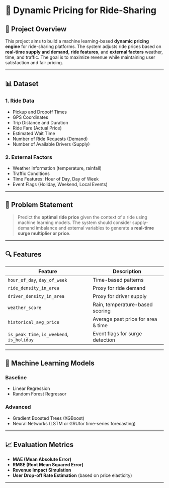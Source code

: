 # 🚕 Dynamic Pricing for Ride-Sharing 

## 📌 Project Overview

This project aims to build a machine learning-based **dynamic pricing engine** for ride-sharing platforms. The system adjusts ride prices based on **real-time supply and demand**, **ride features**, and **external factors**  weather, time, and traffic. The goal is to maximize revenue while maintaining user satisfaction and fair pricing.

---

## 📊 Dataset

### 1. Ride Data
- Pickup and Dropoff Times
- GPS Coordinates
- Trip Distance and Duration
- Ride Fare (Actual Price)
- Estimated Wait Time
- Number of Ride Requests (Demand)
- Number of Available Drivers (Supply)

### 2. External Factors
- Weather Information (temperature, rainfall)
- Traffic Conditions
- Time Features: Hour of Day, Day of Week
- Event Flags (Holiday, Weekend, Local Events)

---

## 🎯 Problem Statement

> Predict the **optimal ride price** given the context of a ride using machine learning models. The system should consider supply-demand imbalance and external variables to generate a **real-time surge multiplier or price**.

---

## 🔍 Features

| Feature | Description |
|--------|-------------|
| `hour_of_day`, `day_of_week` | Time-based patterns |
| `ride_density_in_area` | Proxy for ride demand |
| `driver_density_in_area` | Proxy for driver supply |
| `weather_score` | Rain, temperature-based scoring |
| `historical_avg_price` | Average past price for area & time |
| `is_peak_time`, `is_weekend`, `is_holiday` | Event flags for surge detection |

---

## 🧠 Machine Learning Models

### Baseline
- Linear Regression
- Random Forest Regressor

### Advanced
- Gradient Boosted Trees (XGBoost)
- Neural Networks (LSTM or GRUfor time-series forecasting)

---

## 📈 Evaluation Metrics

- **MAE (Mean Absolute Error)**
- **RMSE (Root Mean Squared Error)**
- **Revenue Impact Simulation**
- **User Drop-off Rate Estimation** (based on price elasticity)

---

